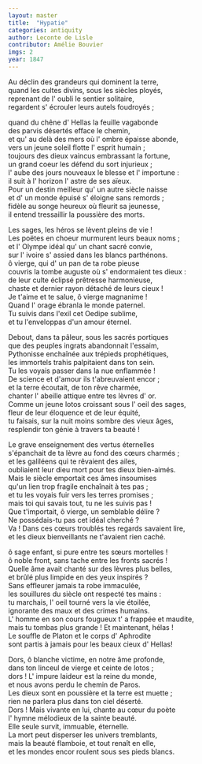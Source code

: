```yaml
---
layout: master
title:  "Hypatie"
categories: antiquity
author: Leconte de Lisle
contributor: Amélie Bouvier
imgs: 2
year: 1847
---
```


Au déclin des grandeurs qui dominent la terre,  
quand les cultes divins, sous les siècles ployés,  
reprenant de l' oubli le sentier solitaire,  
regardent s' écrouler leurs autels foudroyés ;  

quand du chêne d' Hellas la feuille vagabonde  
des parvis désertés efface le chemin,  
et qu' au delà des mers où l' ombre épaisse abonde,  
vers un jeune soleil flotte l' esprit humain ;  
toujours des dieux vaincus embrassant la fortune,  
un grand coeur les défend du sort injurieux ;  
l' aube des jours nouveaux le blesse et l' importune :  
il suit à l' horizon l' astre de ses aïeux.  
Pour un destin meilleur qu' un autre siècle naisse  
et d' un monde épuisé s' éloigne sans remords ;  
fidèle au songe heureux où fleurit sa jeunesse,  
il entend tressaillir la poussière des morts.  

Les sages, les héros se lèvent pleins de vie !  
Les poëtes en choeur murmurent leurs beaux noms ;  
et l' Olympe idéal qu' un chant sacré convie,  
sur l' ivoire s' assied dans les blancs parthénons.  
ô vierge, qui d' un pan de ta robe pieuse  
couvris la tombe auguste où s' endormaient tes dieux :  
de leur culte éclipsé prêtresse harmonieuse,  
chaste et dernier rayon détaché de leurs cieux !  
Je t'aime et te salue, ô vierge magnanime !  
Quand l' orage ébranla le monde paternel.  
Tu suivis dans l'exil cet Oedipe sublime,  
et tu l'enveloppas d'un amour éternel.  

Debout, dans ta pâleur, sous les sacrés portiques  
que des peuples ingrats abandonnait l'essaim,  
Pythonisse enchaînée aux trépieds prophétiques,  
les immortels trahis palpitaient dans ton sein.  
Tu les voyais passer dans la nue enflammée !  
De science et d'amour ils t'abreuvaient encor ;  
et la terre écoutait, de ton rêve charmée,  
chanter l' abeille attique entre tes lèvres d' or.  
Comme un jeune lotos croissant sous l' oeil des sages,  
fleur de leur éloquence et de leur équité,  
tu faisais, sur la nuit moins sombre des vieux âges,  
resplendir ton génie à travers ta beauté !  

Le grave enseignement des vertus éternelles  
s'épanchait de ta lèvre au fond des cœurs charmés ;  
et les galiléens qui te rêvaient des ailes,  
oubliaient leur dieu mort pour tes dieux bien-aimés.  
Mais le siècle emportait ces âmes insoumises  
qu'un lien trop fragile enchaînait à tes pas ;  
et tu les voyais fuir vers les terres promises ;  
mais toi qui savais tout, tu ne les suivis pas !  
Que t'importait, ô vierge, un semblable délire ?  
Ne possédais-tu pas cet idéal cherché ?  
Va ! Dans ces cœurs troublés tes regards savaient lire,  
et les dieux bienveillants ne t'avaient rien caché.  

ô sage enfant, si pure entre tes sœurs mortelles !  
ô noble front, sans tache entre les fronts sacrés !  
Quelle âme avait chanté sur des lèvres plus belles,  
et brûlé plus limpide en des yeux inspirés ?  
Sans effleurer jamais ta robe immaculée,  
les souillures du siècle ont respecté tes mains :  
tu marchais, l' oeil tourné vers la vie étoilée,  
ignorante des maux et des crimes humains.  
L' homme en son cours fougueux t' a frappée et maudite,  
mais tu tombas plus grande ! Et maintenant, hélas !  
Le souffle de Platon et le corps d' Aphrodite  
sont partis à jamais pour les beaux cieux d' Hellas!  

Dors, ô blanche victime, en notre âme profonde,  
dans ton linceul de vierge et ceinte de lotos ;  
dors ! L' impure laideur est la reine du monde,  
et nous avons perdu le chemin de Paros.  
Les dieux sont en poussière et la terre est muette ;  
rien ne parlera plus dans ton ciel déserté.  
Dors ! Mais vivante en lui, chante au cœur du poète  
l' hymne mélodieux de la sainte beauté.  
Elle seule survit, immuable, éternelle.  
La mort peut disperser les univers tremblants,  
mais la beauté flamboie, et tout renaît en elle,  
et les mondes encor roulent sous ses pieds blancs.  

